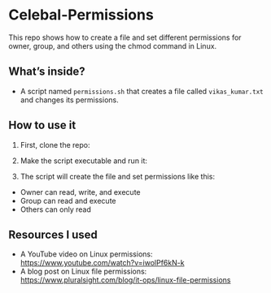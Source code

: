 
# Celebal-Permissions

This repo shows how to create a file and set different permissions for owner, group, and others using the chmod command in Linux.

## What’s inside?

- A script named `permissions.sh` that creates a file called `vikas_kumar.txt` and changes its permissions.

## How to use it

1. First, clone the repo:

2. Make the script executable and run it:

3. The script will create the file and set permissions like this:
- Owner can read, write, and execute
- Group can read and execute
- Others can only read

## Resources I used

- A YouTube video on Linux permissions: https://www.youtube.com/watch?v=iwolPf6kN-k  
- A blog post on Linux file permissions: https://www.pluralsight.com/blog/it-ops/linux-file-permissions


